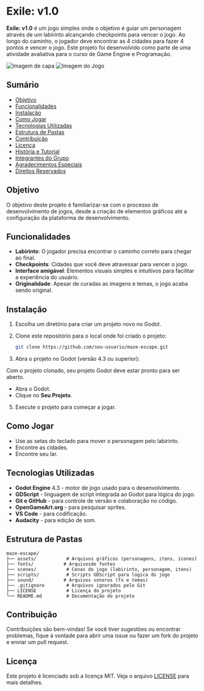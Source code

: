 # Exile: v1.0

**Exile: v1.0** é um jogo simples onde o objetivo é guiar um personagem através de um labirinto alcançando checkpoints para vencer o jogo. Ao longo do caminho, o jogador deve encontrar as 4 cidades para fazer 4 pontos e vencer o jogo. Este projeto foi desenvolvido como parte de uma atividade avaliativa para o curso de Game Engine e Programação.

![Imagem de capa](https://i.imgur.com/9Q1aaFX.jpeg)
![Imagem do Jogo](https://i.imgur.com/pqNVIj7.png)

## Sumário

- [Objetivo](#objetivo)
- [Funcionalidades](#funcionalidades)
- [Instalação](#instalação)
- [Como Jogar](#como-jogar)
- [Tecnologias Utilizadas](#tecnologias-utilizadas)
- [Estrutura de Pastas](#estrutura-de-pastas)
- [Contribuição](#contribuição)
- [Licença](#licença)
- [História e Tutorial](#historia-e-tutorial)
- [Integrantes do Grupo](#integrantes-do-grupo)
- [Agradecimentos Especiais](#agradecimentos-especiais)
- [Direitos Reservados](#direitos-reservados)

## Objetivo

O objetivo deste projeto é familiarizar-se com o processo de desenvolvimento de jogos, desde a criação de elementos gráficos até a configuração da plataforma de desenvolvimento.

## Funcionalidades

- **Labirinto**: O jogador precisa encontrar o caminho correto para chegar ao final.
- **Checkpoints**: Cidades que você deve atravessar para vencer o jogo.
- **Interface amigável**: Elementos visuais simples e intuitivos para facilitar a experiência do usuário.
- **Originalidade**: Apesar de curadas as imagens e temas, o jogo acaba sendo original.

## Instalação

1. Escolha um diretório para criar um projeto novo no Godot.

2. Clone este repositório para o local onde foi criado o projeto:

   ```bash
   git clone https://github.com/seu-usuario/maze-escape.git
   ```

4. Abra o projeto no Godot (versão 4.3 ou superior):

Com o projeto clonado, seu projeto Godot deve estar pronto para ser aberto.

- Abra o Godot.
- Clique no **Seu Projeto**.

5. Execute o projeto para começar a jogar.

## Como Jogar

- Use as setas do teclado para mover o personagem pelo labirinto.
- Encontre as cidades.
- Encontre seu lar.

## Tecnologias Utilizadas

- **Godot Engine** 4.3 - motor de jogo usado para o desenvolvimento.
- **GDScript** - linguagem de script integrada ao Godot para lógica do jogo.
- **Git e GitHub** - para controle de versão e colaboração no código.
- **OpenGameArt.org** - para pesquisar sprites.
- **VS Code** - para codificação.
- **Audacity** - para edição de som.

## Estrutura de Pastas

```plaintext
maze-escape/
├── assets/           # Arquivos gráficos (personagens, itens, ícones)
├── fonts/           # Arquivosde fontes
├── scenes/           # Cenas do jogo (labirinto, personagem, itens)
├── scripts/          # Scripts GDScript para lógica do jogo
├── sound/           # Arquivos sonoros (fx e temas)
├── .gitignore        # Arquivos ignorados pelo Git
├── LICENSE           # Licença do projeto
└── README.md         # Documentação do projeto
```

## Contribuição

Contribuições são bem-vindas! Se você tiver sugestões ou encontrar problemas, fique à vontade para abrir uma issue ou fazer um fork do projeto e enviar um pull request.

## Licença

Este projeto é licenciado sob a licença MIT. Veja o arquivo [LICENSE](./LICENSE) para mais detalhes.
